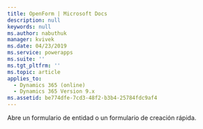 ```yaml
---
title: OpenForm | Microsoft Docs
description: null
keywords: null
ms.author: nabuthuk
manager: kvivek
ms.date: 04/23/2019
ms.service: powerapps
ms.suite: ''
ms.tgt_pltfrm: ''
ms.topic: article
applies_to:
  - Dynamics 365 (online)
  - Dynamics 365 Version 9.x
ms.assetid: be774dfe-7cd3-48f2-b3b4-25784fdc9af4
---
```

Abre un formulario de entidad o un formulario de creación rápida.
